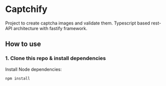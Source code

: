 # Captchify

Project to create captcha images and validate them.
Typescript based rest-API architecture with fastify framework.

## How to use

### 1. Clone this repo & install dependencies

Install Node dependencies:

`npm install`
